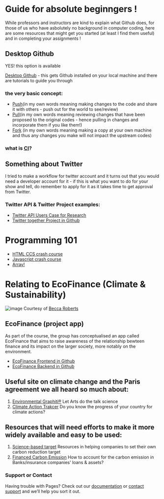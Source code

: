 # Guide for absolute beginngers ! 

While professors and instructors are kind to explain what Github does, for those of us who have asbolutely no background in computer coding, here are some resources that might get you started (at least I find them useful) and in completing your assignments !  

## Desktop Github 
YES! this option is available

[Desktop Github](https://desktop.github.com) - this gets Github installed on your local machine and there are tutorials to guide you through 

### the very basic concept:

- [Push](https://github.com/git-guides/git-push)(in my own words meaning making changes to the code and share it with others - push out for the world to see/review)
- [Pull](https://github.com/git-guides/git-pull)(in my own words meaning reviewing changes that have been proposed to the original codes - hence pulling in changes and incorporate them if you like them!) 
- [Fork](https://docs.github.com/en/get-started/quickstart/fork-a-repo) (in my own words meaning making a copy at your own machine and thus any changes you make will not impact the upstream codes) 

### what is [CI](https://circleci.com/continuous-integration/?utm_source=google&utm_medium=sem&utm_campaign=sem-google-dg--japac-en-githubActions-tImpShare-auth-nb&utm_term=g_p-github%20actions_c__rsa2_20210903&utm_content=sem-google-dg--japac-en-githubActions-tImpShare-auth-nb_keyword-text_rsa-githubActions_mixed-&gclid=EAIaIQobChMI9Nezlciq8wIVSR0rCh0q1guPEAAYASABEgKSMPD_BwE#what-is-continuous-integration)? 


## Something about Twitter

I tried to make a workflow for twitter account and it turns out that you would need a developer account for it - if this is what you want to do for your show and tell, do remember to apply for it as it takes time to get approval from Twitter.  

### Twitter API & Twitter Project examples:

- [Twitter API Users Case for Research](https://developer.twitter.com/en/use-cases/do-research)
- [Twitter together Project in Github](https://github.com/marketplace/actions/twitter-together)


# Programming 101 
- [HTML CCS crash course](https://www.youtube.com/watch?v=qz0aGYrrlhU&t=148s)
- [Javascript crash course](https://www.youtube.com/watch?v=W6NZfCO5SIk&t=357s)
- [Array!](https://www.youtube.com/watch?v=G3BS3sh3D8Q)








# Relating to EcoFinance (Climate & Sustainability) 
![image](https://user-images.githubusercontent.com/89756799/135739272-7bb40e1e-c508-4f6f-8f8b-4b67e04414d7.png)
Courtesy of [Becca Roberts](https://twitter.com/envirovisuals)


## EcoFinance (project app)
As part of the course, the group has conceptualised an app called EcoFinance that aims to raise awareness of the relationship bewteen finance and its impact on the larger society, more notably on the environment.

- [EcoFinance Frontend in Github](https://github.com/enson89/eco-finance-frontend/)
- [EcoFinance Backend in Github](https://github.com/enson89/eco-finance-backend/)


## Useful site on climate change and the Paris agreement we all heard so much about:
1. [Environmental Graphiti®](https://www.environmentalgraphiti.org/) Let Arts do the talk science
2. [Climate Action Trakcer](https://climateactiontracker.org) Do you know the progress of your country for climate actions? 


## Resources that will need efforts to make it more widely available and easy to be used:
1. [Science-based target](https://sciencebasedtargets.org/resources/?tab=develop#resource) Resources in helping companies to set their own carbon reduction target
2. [Financed Carbon Emission](https://carbonaccountingfinancials.com/) How to account for the carbon emission in Banks/insurance companies' loans & assets?  




### Support or Contact

Having trouble with Pages? Check out our [documentation](https://docs.github.com/categories/github-pages-basics/) or [contact support](https://support.github.com/contact) and we’ll help you sort it out.
